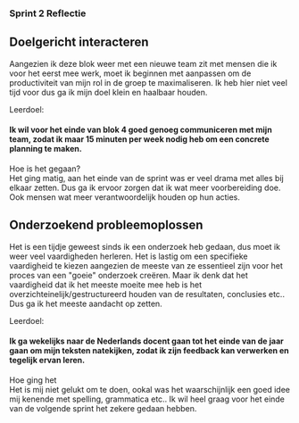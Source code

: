 ### Sprint 2 Reflectie

## Doelgericht interacteren

Aangezien ik deze blok weer met een nieuwe team zit met mensen die ik voor het eerst mee werk, moet ik beginnen met aanpassen om de productiviteit van mijn rol in de groep te maximaliseren. Ik heb hier niet veel tijd voor dus ga ik mijn doel klein en haalbaar houden.

Leerdoel:

#### Ik wil voor het einde van blok 4 goed genoeg communiceren met mijn team, zodat ik maar 15 minuten per week nodig heb om een concrete planning te maken.

Hoe is het gegaan?<br>
Het ging matig, aan het einde van de sprint was er veel drama met alles bij elkaar zetten. Dus ga ik ervoor zorgen dat ik wat meer voorbereiding doe. Ook mensen wat meer verantwoordelijk houden op hun acties. 



## Onderzoekend probleemoplossen

Het is een tijdje geweest sinds ik een onderzoek heb gedaan, dus moet ik weer veel vaardigheden herleren. Het is lastig om een specifieke vaardigheid te kiezen aangezien de meeste van ze essentieel zijn voor het proces van een "goeie" onderzoek creëren. Maar ik denk dat het vaardigheid dat ik het meeste moeite mee heb is het overzichteinelijk/gestructureerd houden van de resultaten, conclusies etc.. Dus ga ik het meeste aandacht op zetten.

Leerdoel:

#### Ik ga wekelijks naar de Nederlands docent gaan tot het einde van de jaar gaan om mijn teksten natekijken, zodat ik zijn feedback kan verwerken en tegelijk ervan leren.


Hoe ging het<br>
Het is mij niet gelukt om te doen, ookal was het waarschijnlijk een goed idee mij kenende met spelling, grammatica etc.. Ik wil heel graag voor het einde van de volgende sprint het zekere gedaan hebben.



